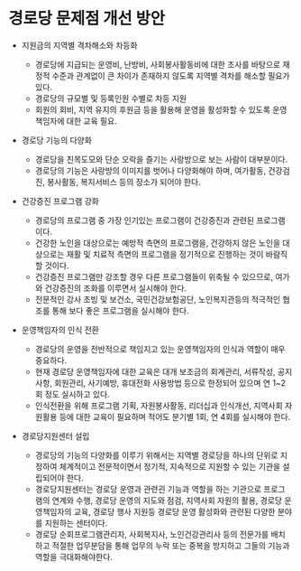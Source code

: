 # 경로당 문제점 개선 방안
* 지원금의 지역별 격차해소와 차등화
  - 경로당에 지급되는 운영비, 난방비, 사회봉사활동비에 대한 조사를 바탕으로 재정적 수준과 관계없이 큰 차이가 존재하지 않도록 지역별 격차를 해소할 필요가 있다.
  - 경로당의 규모별 및 등록인원 수별로 차등 지원
  - 회원의 회비, 지역 유지의 후원금 등을 활용해 운영을 활성화할 수 있도록 운영책임자에 대한 교육 필요.

* 경로당 기능의 다양화
  - 경로당을 친목도모와 단순 오락을 즐기는 사랑방으로 보는 사람이 대부분이다.
  - 경로당의 기능은 사랑방의 이미지를 벗어나 다양화해야 하며, 여가활동, 건강검진, 봉사활동, 복지서비스 등의 장소가 되어야 한다. 

* 건강증진 프로그램 강화
  - 경로당의 프로그램 중 가장 인기있는 프로그램이 건강증진과 관련된 프로그램이다.
  - 건강한 노인을 대상으로는 예방적 측면의 프로그램을, 건강하지 않은 노인을 대상으로는 재활 및 치료적 측면의 프로그램을 정기적으로 진행하는 것이 바람직할 것이다.
  - 건강증진 프로그램만 강조할 경우 다른 프로그램들이 위축될 수 있으므로, 여가와 건강증진의 조화를 이루면서 실시해야 한다.
  - 전문적인 강사 초빙 및 보건소, 국민건강보험공단, 노인복지관등의 적극적인 협조를 통해 보다 좋은 프로그램을 실시해야 한다.

* 운영책임자의 인식 전환
  - 경로당의 운영을 전반적으로 책임지고 있는 운영책임자의 인식과 역할이 매우 중요하다.
  - 현재 경로당 운영책임자에 대한 교육은 대개 보조금의 회계관리, 서류작성, 공지사항, 회원관리, 사기예방, 휴대전화 사용방법 등으로 한정되어 있으며 연 1~2회 정도 실시하고 있다.
  - 인식전환을 위해 프로그램 기획, 자원봉사활동, 리더십과 인식개선, 지역사회 자원활용 등에 대한 교육이 필요하며 적어도 분기별 1회, 연 4회를 실시해야 한다.

* 경로당지원센터 설립
  - 경로당의 기능의 다양화를 이루기 위해서는 지역별 경로당을 하나의 단위로 지정하여 체계적이고 전문적이면서 정기적, 지속적으로 지원할 수 있는 기관을 설립되어야 한다.
  - 경로당지원센터는 경로당 운영과 관련괸 기능과 역할을 하는 기관으로 프로그램의 연계와 수행, 경로당 운영의 지도와 점검, 지역사회 자원의 활용, 경로당 운영책임자의 교육, 경로당 행사 지원등 경로당 운영 활성화와 관련된 다양한 분야를 지원하는 센터이다.
  - 경로당 순회프로그램관리자, 사회복지사, 노인건강관리사 등의 전문가를 배치하고 적절한 업무분담을 통해 업무의 누락 또는 중복을 방지하고 그들의 기능과 역할을 극대화해야한다.